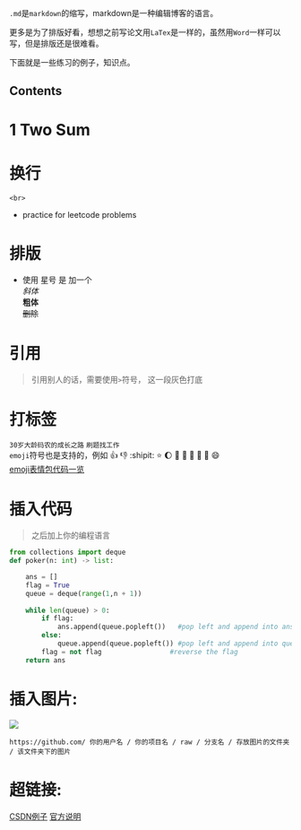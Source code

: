 
`.md`是`markdown`的缩写，markdown是一种编辑博客的语言。

更多是为了排版好看，想想之前写论文用`LaTex`是一样的，虽然用`Word`一样可以写，但是排版还是很难看。

下面就是一些练习的例子，知识点。

Contents
-----------
# 1 Two Sum

# 换行
`<br>`

* practice for leetcode problems

# 排版
  * 使用 星号 是 加一个 <br>
  *斜体*<br>
  **粗体**<br>
  ~~删除~~<br>


# 引用
>引用别人的话，需要使用`>`符号， 这一段灰色打底

# 打标签
`30岁大龄码农的成长之路` `刷题找工作` <br>
`emoji`符号也是支持的，例如 :+1: :-1: :shipit: :star: :moon: :apple: :peach: :watermelon: :lemon: :banana: :smile: <br>
[emoji表情包代码一览](https://www.webfx.com/tools/emoji-cheat-sheet/)

# 插入代码 
>之后加上你的编程语言
```Python
from collections import deque
def poker(n: int) -> list:

    ans = []
    flag = True
    queue = deque(range(1,n + 1))
    
    while len(queue) > 0:
        if flag:
            ans.append(queue.popleft())   #pop left and append into ans
        else:
            queue.append(queue.popleft()) #pop left and append into queue
        flag = not flag                 #reverse the flag
    return ans

```

# 插入图片:
![](http://www.baidu.com/img/bdlogo.gif)  

`https://github.com/ 你的用户名 / 你的项目名 / raw / 分支名 / 存放图片的文件夹 / 该文件夹下的图片`



# 超链接:
[CSDN例子](https://blog.csdn.net/u012067966/article/details/50736647)
[官方说明](https://help.github.com/cn/github/writing-on-github/basic-writing-and-formatting-syntax#links)


